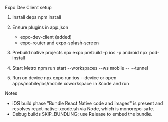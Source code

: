 Expo Dev Client setup

1) Install deps
   npm install

2) Ensure plugins in app.json
   - expo-dev-client (added)
   - expo-router and expo-splash-screen

3) Prebuild native projects
   npx expo prebuild -p ios -p android
   npx pod-install

4) Start Metro
   npm run start --workspaces --ws mobile -- --tunnel

5) Run on device
   npx expo run:ios --device
   or open apps/mobile/ios/mobile.xcworkspace in Xcode and run

Notes
- iOS build phase "Bundle React Native code and images" is present and resolves react-native-xcode.sh via Node, which is monorepo-safe.
- Debug builds SKIP_BUNDLING; use Release to embed the bundle.

